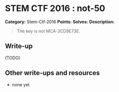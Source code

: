 # STEM CTF 2016 : not-50

**Category:** Stem-Ctf-2016
**Points:** 
**Solves:** 
**Description:**

> The key is not MCA-3CD9E73E.

## Write-up

(TODO)

## Other write-ups and resources

* none yet
